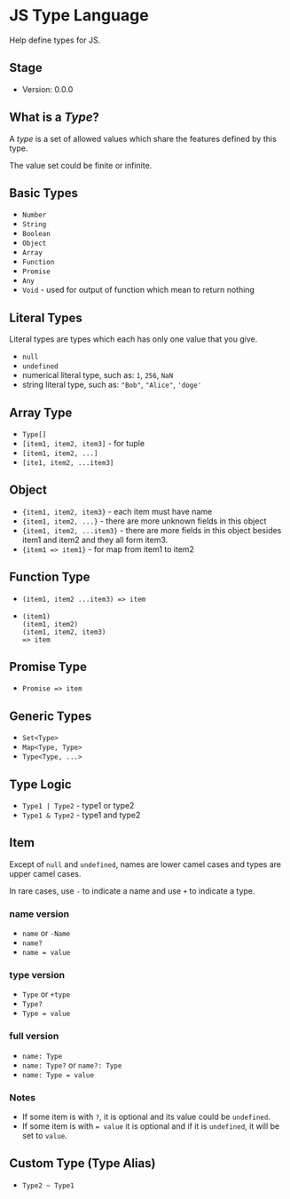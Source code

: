 # JS Type Language

Help define types for JS.

## Stage

- Version: 0.0.0

## What is a *Type*?

A *type* is a set of allowed values which share the features defined by this type.

The value set could be finite or infinite.

## Basic Types

- `Number`
- `String`
- `Boolean`
- `Object`
- `Array`
- `Function`
- `Promise`
- `Any`
- `Void` - used for output of function which mean to return nothing

## Literal Types

Literal types are types which each has only one value that you give.

- `null`
- `undefined`
- numerical literal type, such as: `1`, `256`, `NaN`
- string literal type, such as: `"Bob"`, `"Alice"`, `'doge'`

## Array Type

- `Type[]`
- `[item1, item2, item3]` - for tuple
- `[item1, item2, ...]`
- `[ite1, item2, ...item3]`

## Object

- `{item1, item2, item3}` - each item must have name
- `{item1, item2, ...}` - there are more unknown fields in this object
- `{item1, item2, ...item3}` - there are more fields in this object besides item1 and item2 and they all form item3.
- `{item1 => item1}` - for map from item1 to item2

## Function Type

- `(item1, item2 ...item3) => item`
- 
  ```
  (item1)
  (item1, item2)
  (item1, item2, item3)
  => item
  ```

## Promise Type

- `Promise => item`

## Generic Types

- `Set<Type>`
- `Map<Type, Type>`
- `Type<Type, ...>`

## Type Logic

- `Type1 | Type2` - type1 or type2
- `Type1 & Type2` - type1 and type2

## Item

Except of `null` and `undefined`, names are lower camel cases and types are upper camel cases.

In rare cases, use `-` to indicate a name and use `+` to indicate a type.

### name version

- `name` or `-Name`
- `name?`
- `name = value`

### type version

- `Type` or `+type`
- `Type?`
- `Type = value`

### full version

- `name: Type`
- `name: Type?` or `name?: Type`
- `name: Type = value`

### Notes

- If some item is with `?`, it is optional and its value could be `undefined`.
- If some item is with `= value` it is optional and if it is `undefined`, it will be set to `value`.

## Custom Type (Type Alias)

- `Type2 ~ Type1`
